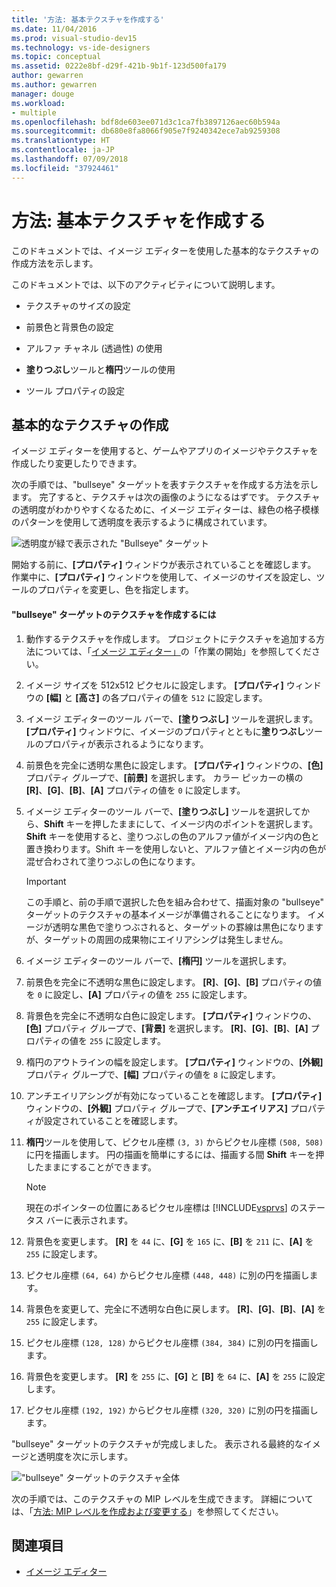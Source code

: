 ```yaml
---
title: '方法: 基本テクスチャを作成する'
ms.date: 11/04/2016
ms.prod: visual-studio-dev15
ms.technology: vs-ide-designers
ms.topic: conceptual
ms.assetid: 0222e8bf-d29f-421b-9b1f-123d500fa179
author: gewarren
ms.author: gewarren
manager: douge
ms.workload:
- multiple
ms.openlocfilehash: bdf8de603ee071d3c1ca7fb3897126aec60b594a
ms.sourcegitcommit: db680e8fa8066f905e7f9240342ece7ab9259308
ms.translationtype: HT
ms.contentlocale: ja-JP
ms.lasthandoff: 07/09/2018
ms.locfileid: "37924461"
---
```

# <a name="how-to-create-a-basic-texture"></a>方法: 基本テクスチャを作成する
このドキュメントでは、イメージ エディターを使用した基本的なテクスチャの作成方法を示します。

 このドキュメントでは、以下のアクティビティについて説明します。

-   テクスチャのサイズの設定

-   前景色と背景色の設定

-   アルファ チャネル (透過性) の使用

-   **塗りつぶし**ツールと**楕円**ツールの使用

-   ツール プロパティの設定

## <a name="creating-a-basic-texture"></a>基本的なテクスチャの作成
 イメージ エディターを使用すると、ゲームやアプリのイメージやテクスチャを作成したり変更したりできます。

 次の手順では、"bullseye" ターゲットを表すテクスチャを作成する方法を示します。 完了すると、テクスチャは次の画像のようになるはずです。 テクスチャの透明度がわかりやすくなるために、イメージ エディターは、緑色の格子模様のパターンを使用して透明度を表示するように構成されています。

 ![透明度が緑で表示された "Bullseye" ターゲット](../designers/media/digit-bullseye-texture-in-editor.png)

 開始する前に、**[プロパティ]** ウィンドウが表示されていることを確認します。 作業中に、**[プロパティ]** ウィンドウを使用して、イメージのサイズを設定し、ツールのプロパティを変更し、色を指定します。

#### <a name="to-create-a-bullseye-target-texture"></a>"bullseye" ターゲットのテクスチャを作成するには

1.  動作するテクスチャを作成します。 プロジェクトにテクスチャを追加する方法については、「[イメージ エディター」](../designers/image-editor.md)の「作業の開始」を参照してください。

2.  イメージ サイズを 512x512 ピクセルに設定します。 **[プロパティ]** ウィンドウの **[幅]** と **[高さ]** の各プロパティの値を `512` に設定します。

3.  イメージ エディターのツール バーで、**[塗りつぶし]** ツールを選択します。 **[プロパティ]** ウィンドウに、イメージのプロパティとともに**塗りつぶし**ツールのプロパティが表示されるようになります。

4.  前景色を完全に透明な黒色に設定します。 **[プロパティ]** ウィンドウの、**[色]** プロパティ グループで、**[前景]** を選択します。 カラー ピッカーの横の **[R]**、**[G]**、**[B]**、**[A]** プロパティの値を `0` に設定します。

5.  イメージ エディターのツール バーで、**[塗りつぶし]** ツールを選択してから、**Shift** キーを押したままにして、イメージ内のポイントを選択します。 **Shift** キーを使用すると、塗りつぶしの色のアルファ値がイメージ内の色と置き換わります。Shift キーを使用しないと、アルファ値とイメージ内の色が混ぜ合わされて塗りつぶしの色になります。

    > [!IMPORTANT]
    >  この手順と、前の手順で選択した色を組み合わせて、描画対象の "bullseye" ターゲットのテクスチャの基本イメージが準備されることになります。 イメージが透明な黒色で塗りつぶされると、ターゲットの罫線は黒色になりますが、ターゲットの周囲の成果物にエイリアシングは発生しません。

6.  イメージ エディターのツール バーで、**[楕円]** ツールを選択します。

7.  前景色を完全に不透明な黒色に設定します。 **[R]**、**[G]**、**[B]** プロパティの値を `0` に設定し、**[A]** プロパティの値を `255` に設定します。

8.  背景色を完全に不透明な白色に設定します。 **[プロパティ]** ウィンドウの、**[色]** プロパティ グループで、**[背景]** を選択します。 **[R]**、**[G]**、**[B]**、**[A]** プロパティの値を `255` に設定します。

9. 楕円のアウトラインの幅を設定します。 **[プロパティ]** ウィンドウの、**[外観]** プロパティ グループで、**[幅]** プロパティの値を `8` に設定します。

10. アンチエイリアシングが有効になっていることを確認します。 **[プロパティ]** ウィンドウの、**[外観]** プロパティ グループで、**[アンチエイリアス]** プロパティが設定されていることを確認します。

11. **楕円**ツールを使用して、ピクセル座標 `(3, 3)` からピクセル座標 `(508, 508)` に円を描画します。 円の描画を簡単にするには、描画する間 **Shift** キーを押したままにすることができます。

    > [!NOTE]
    >  現在のポインターの位置にあるピクセル座標は [!INCLUDE[vsprvs](../code-quality/includes/vsprvs_md.md)] のステータス バーに表示されます。

12. 背景色を変更します。 **[R]** を `44` に、**[G]** を `165` に、**[B]** を `211` に、**[A]** を `255` に設定します。

13. ピクセル座標 `(64, 64)` からピクセル座標 `(448, 448)` に別の円を描画します。

14. 背景色を変更して、完全に不透明な白色に戻します。 **[R]**、**[G]**、**[B]**、**[A]** を `255` に設定します。

15. ピクセル座標 `(128, 128)` からピクセル座標 `(384, 384)` に別の円を描画します。

16. 背景色を変更します。 **[R]** を `255` に、**[G]** と **[B]** を `64` に、**[A]** を `255` に設定します。

17. ピクセル座標 `(192, 192)` からピクセル座標 `(320, 320)` に別の円を描画します。

 "bullseye" ターゲットのテクスチャが完成しました。 表示される最終的なイメージと透明度を次に示します。

 !["bullseye" ターゲットのテクスチャ全体](../designers/media/gfx_image_demo_bullseye.png)

 次の手順では、このテクスチャの MIP レベルを生成できます。 詳細については、「[方法: MIP レベルを作成および変更する](../designers/how-to-create-and-modify-mip-levels.md)」を参照してください。

## <a name="see-also"></a>関連項目

- [イメージ エディター](../designers/image-editor.md)